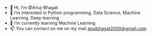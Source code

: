- 👋 Hi, I’m @Anuj-Bhagat
- 👀 I’m interested in Python programming, Data Science, Machine Learning, Deep learning
- 🌱 I’m currently learning Machine Learning
- 📫 You can contact on me on my mail anujbhagat2000@gmail.com

<!---
Anuj-Bhagat/Anuj-Bhagat is a ✨ special ✨ repository because its `README.md` (this file) appears on your GitHub profile.
You can click the Preview link to take a look at your changes.
--->
